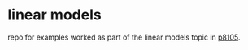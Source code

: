 # linear models

repo for examples worked as part of the linear models topic in [p8105](http://p8105.com).